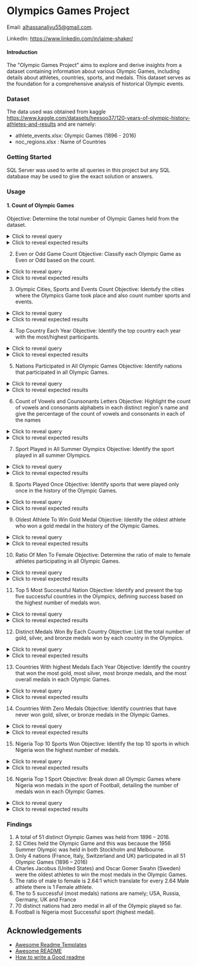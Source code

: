 
# Olympics Games Project

Email: alhassanaliyu55@gmail.com.

LinkedIn: https://www.linkedin.com/in/jaime-shaker/


#### Introduction

The "Olympic Games Project" aims to explore and derive insights from a dataset containing information about various Olympic Games, including details about athletes, countries, sports, and medals. This dataset serves as the foundation for a comprehensive analysis of historical Olympic events.

### Dataset
The data used was obtained from kaggle https://www.kaggle.com/datasets/heesoo37/120-years-of-olympic-history-athletes-and-results  and are namely:
- athlete_events.xlsx: Olympic Games (1896 - 2016)
- noc_regions.xlsx : Name of Countries

### Getting Started
SQL Server was used to write all queries in this project but any SQL database may be used to give the exact solution or answers.

### Usage

#### 1. Count of Olympic Games
Objective: Determine the total number of Olympic Games held from the dataset.

<details>
  <summary>Click to reveal query</summary>

```sql
select count(distinct(Games)) as Olympic_Games
	from athlete_events;
```
</details>

<details>
  <summary>Click to reveal expected results</summary>

  |Olympic_Games|
  |-------------|
  |51           |
</details>



2. Even or Odd Game Count
Objective: Classify each Olympic Game as Even or Odd based on the count.

<details>
  <summary>Click to reveal query</summary>

```sql
select *,
	case 
		when (a.Game_count % 2) = 0 
			then 'Even'
				else 'Odd'
					end As Even_or_Odd
from (select distinct games as Games, count(games) as Game_Count 
	from athlete_events group by Games ) as a
	group by a.Games,a.Game_count;
```
</details>

<details>
  <summary>Click to reveal expected results</summary>

  |Games| Games_Count| Even or Odd|
  |-----|------------|------------|
  |1924 Summer	|5233	|Odd|
|1988 Winter	|2639	|Odd|
|1980 Winter	|1746	|Even|
|1906 Summer	|1733	|Odd
|2006 Winter	|4382	|Even
|1928 Summer	|4992	|Even
|1992 Summer	|12977	|Odd
|1960 Winter	|1116	|Even
|1984 Winter	|2134	|Even
|1968 Summer	|8588	|Even
|1900 Summer	|1936	|Even
|2016 Summer	|13688	|Even
|1932 Winter	|352	|Even
|1908 Summer	|3101	|Odd
|1912 Summer	|4040	|Even
|1936 Summer	|6506	|Even
|1976 Summer	|8641	|Odd
|1992 Winter	|3436	|Even
|1956 Winter	|1307	|Odd
|2008 Summer	|13602	|Even
|1984 Summer	|9454	|Even
|1964 Summer	|7702	|Even
|2014 Winter	|4891	|Odd
|1924 Winter	|460	|Even
|2004 Summer	|13443	|Odd
|2012 Summer	|12920	|Even
|1998 Winter	|3605	|Odd
|1972 Summer	|10304	|Even
|1936 Winter	|895	|Odd
|2000 Summer	|13821	|Odd
|1980 Summer	|7191	|Odd
|1988 Summer	|12037	|Odd
|1960 Summer	|8119	|Odd
|1904 Summer	|1301	|Odd
|2010 Winter	|4402	|Even
|1920 Summer	|4292	|Even
|1948 Winter	|1075	|Odd
|1948 Summer	|6405	|Odd
|1952 Summer	|8270	|Even
|1956 Summer	|5127	|Odd
|1952 Winter	|1088	|Even
|1964 Winter	|1778	|Even
|1996 Summer	|13780	|Even
|1972 Winter	|1655	|Odd
|1896 Summer	|380	|Even
|1994 Winter	|3160	|Even
|1932 Summer	|2969	|Odd
|1976 Winter	|1861	|Odd
|1968 Winter	|1891	|Odd
|2002 Winter	|4109	|Odd
|1928 Winter	|582	|Even|
</details>


3. Olympic Cities, Sports and Events Count
Objective: Identufy the cities where the Olympics Game took place and also count number sports and events.

<details>
  <summary>Click to reveal query</summary>

```sql
select distinct(City), Games, count(distinct sport) as Sport, count(distinct event) as Event 
	from athlete_events group by city, games
		order by Games;
```
</details>

<details>
  <summary>Click to reveal expected results</summary>

  |City| Games|  Sports| Events|
  |-----|--------|-----|----|
 |Athina|	1896 Summer|	9|	43|
|Paris	|1900 Summer	|20	|90|
|St. Louis	|1904 Summer	|18	|95|
|Athina	|1906 Summer	|13	|74|
|London	|1908 Summer	|24|	109|
|Stockholm|	1912 Summer	|17	|107|
|Antwerpen|	1920 Summer	|25	|158|
|Paris	|1924 Summer	|20	|131|
|Chamonix|	1924 Winter	|10	|17|
|Amsterdam|	1928 Summer	|17	|122|
|Sankt Moritz|	1928 Winter	|8	|14|
|Los Angeles|	1932 Summer	|18	|131
|Lake Placid|	1932 Winter	|7	|14|
|Berlin	|1936 Summer	|24|	150|
|Garmisch-Partenkirchen	|1936 Winter|	8|	17|
|London	|1948 Summer	|20	|153|
|Sankt Moritz|	1948 Winter|	9	|22|
|Helsinki	|1952 Summer	|19	|149|
|Oslo	|1952 Winter|	8	|22|
|Stockholm	|1956 Summer	|1	|6|
|Melbourne	|1956 Summer	|18	|145|
|Cortina d'Ampezzo|	1956 Winter|	8|	24|
|Roma	|1960 Summer	|19	|150|
|Squaw Valley|	1960 Winter|	8|	27|
|Tokyo	|1964 Summer	|21	|163|
|Innsbruck	|1964 Winter	|10|	34|
|Mexico City	|1968 Summer	|20	|172|
|Grenoble	|1968 Winter	|10	|35|
|Munich	|1972 Summer	|23	|193|
|Sapporo	|1972 Winter	|10	|35|
|Montreal	|1976 Summer	|23	|198|
|Innsbruck	|1976 Winter	|10|	37|
|Moskva	|1980 Summer	|23	|203|
|Lake Placid	|1980 Winter	|10|	38|
|Los Angeles	|1984 Summer	|25|	221|
|Sarajevo	|1984 Winter	|10	|39|
|Seoul	|1988 Summer	|27|	237|
|Calgary	|1988 Winter	|10	|46|
|Barcelona	|1992 Summer	|29	|257|
|Albertville	|1992 Winter|	12|	57|
|Lillehammer	|1994 Winter|	12|	61|
|Atlanta	|1996 Summer	|31	|271|
|Nagano	|1998 Winter	|14	|68|
|Sydney	|2000 Summer	|34|	300|
|Salt Lake City|	2002 Winter	|15	|78|
|Athina	|2004 Summer	|34	|301|
|Torino	||2006 Winter	|15|	84|
|Beijing	|2008 Summer	|34|	302|
|Vancouver	|2010 Winter	|15|	86|
|London	|2012 Summer	|32	|302|
|Sochi	|2014 Winter	|15	|98|
|Rio de Janeiro	|2016 Summer	|34	|306|

</details>


4. Top Country Each Year
Objective: Identify the top country each year with the most/highest participants.

<details>
  <summary>Click to reveal query</summary>

```sql
With cte as (select distinct concat(first_value(region) over (partition by games order by count(games) desc), ' - ', 
			first_value(games) over (partition by (games) order by count(games))) as Top_Country_Each_Year, Count(games) as Games
		from athlete_events as AE join noc_regions as NR on AE.NOC = NR.NOC
		where games in ('1896 Summer', '1900 Summer', '1904 Summer', '1906 Summer', '1908 Summer', '1912 Summer',
			'1920 Summer', '1924 Summer', '1924 Winter', '1928 Summer', '1928 Winter', '1932 Summer',
			'1932 Winter', '1936 Summer', '1936 Winter', '1948 Summer', '1948 Winter', '1952 Summer',
			'1952 Winter', '1956 Summer', '1956 Winter', '1960 Summer', '1960 Winter', '1964 Summer',
			'1964 Winter', '1968 Summer', '1968 Winter', '1972 Summer', '1972 Winter', '1976 Summer',
			'1976 Winter', '1980 Summer', '1980 Winter', '1984 Summer', '1984 Winter', '1988 Summer',
			'1988 Winter', '1992 Summer', '1992 Winter', '1994 Winter', '1996 Summer', '1998 Winter',
			'2000 Summer', '2002 Winter', '2004 Summer', '2006 Winter', '2008 Summer', '2008 Winter',
			'2010 Winter', '2012 Summer', '2014 Winter', '2016 Summer') 
		group by 
			region, games
		)
select 
		Top_Country_Each_Year, max(games) as Max_Games
from
		cte
	group by Top_Country_Each_Year 
	order by Top_Country_Each_Year ;
```
</details>

<details>
  <summary>Click to reveal expected results</summary>

 |Top_Country_Each_Year| Max_Games|  
  |-----|--------|
  |Australia - 2000 Summer|	788
Belgium - 1920 Summer	|518
China - 2008 Summer	|777
France - 1900 Summer|	1071
France - 1924 Summer|	636
France - 1924 Winter|	68
Germany - 1928 Winter|	51
Germany - 1936 Summer|	581
Germany - 1952 Summer|	458
Germany - 1960 Winter|	110
Germany - 1964 Winter|	144
Germany - 1968 Summer|	778
Germany - 1968 Winter|	222
Germany - 1972 Summer|	1041
Germany - 1972 Winter|	191
Germany - 1976 Summer|	859
Germany - 1976 Winter|	202
Germany - 1980 Winter|	205
Germany - 1984 Winter|	225
Germany - 1988 Summer|	918
Germany - 1988 Winter|	253
Greece - 1896 Summer|	148
Greece - 1906 Summer|	495
Italy - 1956 Winter	|93
Norway - 1952 Winter|	101
Russia - 1980 Summer|	660
Sweden - 1912 Summer|	714
Switzerland - 1948 Winter|	99
UK - 1908 Summer	|972
UK - 1948 Summer	|590
USA - 1904 Summer	|1109
USA - 1928 Summer	|426
USA - 1932 Summer	|743
USA - 1932 Winter	|70
USA - 1936 Winter	|74
USA - 1956 Summer	|443
USA - 1960 Summer	|428
USA - 1964 Summer	|492
USA - 1984 Summer	|693
USA - 1992 Summer	|734
USA - 1992 Winter	|234
USA - 1994 Winter	|237
USA - 1996 Summer	|839
USA - 1998 Winter	|284
USA - 2002 Winter	|313
USA - 2004 Summer	|726
USA - 2006 Winter	|325
USA - 2010 Winter	|341
USA - 2012 Summer	|689
USA - 2014 Winter	|367
USA - 2016 Summer	|719

</details>


5. Nations Participated in All Olympic Games
Objective: Identify nations that participated in all Olympic Games.

<details>
  <summary>Click to reveal query</summary>

```sql
select 
	Region as Nation, count(distinct(games)) as Game_Played
from 
	athlete_events join noc_regions on athlete_events.noc = noc_regions.noc
group by 
	region
having count(distinct(games)) = 51;
```
</details>

<details>
  <summary>Click to reveal expected results</summary>

  |Nation|Game_Played|
  |-------------|---|
  |France	|51
Italy	|51
Switzerland	|51
UK	|51

</details>


6. Count of Vowels and Counsonants Letters
Objective: Highlight the count of vowels and consonants alphabets in each distinct region's name and give the percentage of the count of vowels and consonants in each of the names

<details>
  <summary>Click to reveal query</summary>

```sql
with cte1 as
		(select distinct region, len(region) as reg_len,
		len(replace(replace(replace(replace(replace(region, 'a', ''), 'e', ''), 'i', ''), 'o', ''), 'u', '')) as Consonant_Count
		from noc_regions ),

	cte2 as
		(select region, Consonant_Count,
		reg_len - consonant_Count as Vowel_Count,
		round( 100 * (reg_len - consonant_Count) / reg_len, 2) as vowel_perc, 
		round( 100 * Consonant_Count / reg_len, 2) as Consonant_Perc
		from cte1)
	select 
		Region, concat(vowel_Count, ' (', vowel_perc, '%)') as Vowel_Count_Perc,
		concat(Consonant_Count, ' (', Consonant_Perc, '%)') as Consonant_Count_Perc
	from cte2;
```
</details>

<details>
  <summary>Click to reveal expected results</summary>

  |Region|Vowel_Count_Perc|Consonant_Count_Perc|
  |-------------|--|--|
  |Afghanistan	|4 (36%)|	7 (63%)
Albania	|4 (57%)	|3 (42%)
Algeria	|4 (57%)	|3 (42%)
American Samoa	|7 (50%)	|7 (50%)
Andorra	|3 (42%)	|4 (57%)
Angola	|3 (50%)	|3 (50%)
Antigua	|4 (57%)	|3 (42%)
Argentina|	4 (44%)	|5 (55%)
Armenia	|4 (57%)	|3 (42%)
Aruba	|3 (60%)	|2 (40%)
Australia|	5 (55%)	|4 (44%)
Austria	|4 (57%)	|3 (42%)
Azerbaijan|	5 (50%)	|5 (50%)
Bahamas|	3 (42%)	|4 (57%)
Bahrain	|3 (42%)	|4 (57%)
Bangladesh|	3 (30%)	|7 (70%)
Barbados	|3 (37%)	|5 (62%)
Belarus	|3 (42%)	|4 (57%)
Belgium	|3 (42%)	|4 (57%)
Belize	|3 (50%)	|3 (50%)
Benin	|2 (40%)	|3 (60%)
Bermuda	|3 (42%)	|4 (57%)
Bhutan	|2 (33%)	|4 (66%)
Boliva	|3 (50%)	|3 (50%)
Bosnia and Herzegovina	|9 (40%)|	13 (59%)
Botswana|	3 (37%)	|5 (62%)
Brazil	|2 (33%)	|4 (66%)
Brunei	|3 (50%)	|3 (50%)
Bulgaria	|4 (50%)	|4 (50%)
Burkina Faso	|5 (41%)|	7 (58%)
Burundi	|3 (42%)|	4 (57%)
Cambodia|	4 (50%)|	4 (50%)
Cameroon|	4 (50%)	|4 (50%)
Canada	|3 (50%)	|3 (50%)
Cape Verde	|4 (40%)|	6 (60%)
Cayman Islands	|4 (28%)	|10 (71%)
Central African Republic|	8 (33%)	|16 (66%)
Chad	|1 (25%)	|3 (75%)
Chile	|2 (40%)	|3 (60%)
China	|2 (40%)	|3 (60%)
Colombia|	4 (50%)	|4 (50%)
Comoros	|3 (42%)	|4 (57%)
Cook Islands|	4 (33%)	|8 (66%)
Costa Rica	|4 (40%)	|6 (60%)
Croatia|	4 (57%)	|3 (42%)
Cuba|	2 (50%)	|2 (50%)
Curacao|	4 (57%)	|3 (42%)
Cyprus|	1 (16%)	|5 (83%)
Czech Republic|	4 (28%)	|10 (71%)
Democratic Republic of the Congo|	11 (34%)	|21 (65%)
Denmark	|2 (28%)	|5 (71%)
Djibouti|	4 (50%)	|4 (50%)
Dominica|	4 (50%)|	4 (50%)
Dominican Republic|	7 (38%)|	11 (61%)
Ecuador|	4 (57%)|	3 (42%)
Egypt	|1 (20%)|	4 (80%)
El Salvador|	4 (36%)	|7 (63%)
Equatorial Guinea|	10 (58%)|	7 (41%)
Eritrea |4 (57%)	|3 (42%)
Estonia	|4 (57%)	|3 (42%)
Ethiopia|	5 (62%)|	3 (37%)
Fiji	|2 (50%)	|2 (50%)
Finland	|2 (28%)	|5 (71%)
France	|2 (33%)	|4 (66%)
Gabon	|2 (40%)	|3 (60%)
Gambia	|3 (50%)	|3 (50%)
Georgia	|4 (57%)	|3 (42%)
Germany	|2 (28%)	|5 (71%)
Ghana	|2 (40%)	|3 (60%)
Greece	|3 (50%)	|3 (50%)
Grenada	|3 (42%)	|4 (57%)
Guam	|2 (50%)	|2 (50%)
Guatemala|	5 (55%)|	4 (44%)
Guinea	|4 (66%)	|2 (33%)
Guinea-Bissau	|7 (53%)	|6 (46%)
Guyana	|3 (50%)	|3 (50%)
Haiti	|3 (60%)	|2 (40%)
Honduras|	3 (37%)	|5 (62%)
Hungary	|2 (28%)	|5 (71%)
Iceland	|3 (42%)	|4 (57%)
India	|3 (60%)	|2 (40%)
Individual Olympic Athletes	|10 (37%)|	17 (62%)
Indonesia|	5 (55%)	|4 (44%)
Iran	|2 (50%)	|2 (50%)
Iraq	|2 (50%)	|2 (50%)
Ireland	|3 (42%)	|4 (57%)
Israel	|3 (50%)	|3 (50%)
Italy	|2 (40%)	|3 (60%)
Ivory Coast|	4 (36%)|	7 (63%)
Jamaica	|4 (57%)	|3 (42%)
Japan	|2 (40%)	|3 (60%)
Jordan	|2 (33%)	|4 (66%)
Kazakhstan|	3 (30%)	|7 (70%)
Kenya	|2 (40%)	|3 (60%)
Kiribati|	4 (50%)	|4 (50%)
Kosovo|	3 (50%)	|3 (50%)
Kuwait|	3 (50%)	|3 (50%)
Kyrgyzstan	|1 (10%)	|9 (90%)
Laos	|2 (50%)|	2 (50%)
Latvia	|3 (50%)|	3 (50%)
Lebanon	|3 (42%)|	4 (57%)
Lesotho	|3 (42%)|	4 (57%)
Liberia	|4 (57%)|	3 (42%)
Libya	|2 (40%)|	3 (60%)
Liechtenstein	|5 (38%)	|8 (61%)
Lithuania|	5 (55%)	|4 (44%)
Luxembourg|	4 (40%)	|6 (60%)
Macedonia	|5 (55%)|	4 (44%)
Madagascar	|4 (40%)|	6 (60%)
Malawi	|3 (50%)	|3 (50%)
Malaysia|	4 (50%)	|4 (50%)
Maldives|	3 (37%)	|5 (62%)
Mali	|2 (50%)	|2 (50%)
Malta	|2 (40%)	|3 (60%)
Marshall Islands	|4 (25%)	|12 (75%)
Mauritania|	6 (60%)	|4 (40%)
Mauritius	|5 (55%)	|4 (44%)
Mexico	|3 (50%)	|3 (50%)
Micronesia	|5 (50%)	|5 (50%)
Moldova	|3 (42%)	|4 (57%)
Monaco	|3 (50%)	|3 (50%)
Mongolia	|4 (50%)	|4 (50%)
Montenegro|	4 (40%)	|6 (60%)
Morocco	|3 (42%)	|4 (57%)
Mozambique	|5 (50%)	|5 (50%)
Myanmar	|2 (28%)	|5 (71%)
NA	|1 (50%)	|1 (50%)
Namibia|	4 (57%)	|3 (42%)
Nauru|	3 (60%)	|2 (40%)
Nepal|	2 (40%)|	3 (60%)
Netherlands	|3 (27%)	|8 (72%)
New Zealand	|4 (36%)	|7 (63%)
Nicaragua	|5 (55%)	|4 (44%)
Niger	|2 (40%)	|3 (60%)
Nigeria	|4 (57%)	|3 (42%)
North Korea	|4 (36%)	|7 (63%)
Norway	|2 (33%)	|4 (66%)
Oman	|2 (50%)	|2 (50%)
Pakistan|	3 (37%)	|5 (62%)
Palau	|3 (60%)	|2 (40%)
Palestine	|4 (44%)|	5 (55%)
Panama	|3 (50%)	|3 (50%)
Papua New Guinea	|8 (50%)|	8 (50%)
Paraguay|	4 (50%)|	4 (50%)
Peru|	2 (50%)	|2 (50%)
Philippines	|4 (36%)	|7 (63%)
Poland	|2 (33%)	|4 (66%)
Portugal	|3 (37%)	|5 (62%)
Puerto Rico|	5 (45%)|	6 (54%)
Qatar	|2 (40%)	|3 (60%)
Republic of Congo|	6 (35%)|	11 (64%)
Romania	|4 (57%)|	3 (42%)
Russia	|3 (50%)|	3 (50%)
Rwanda	|2 (33%)|	4 (66%)
Saint Kitts	|3 (27%)	|8 (72%)
Saint Lucia	|5 (45%)	|6 (54%)
Saint Vincent	|4 (30%)|	9 (69%)
Samoa	|3 (60%)|	2 (40%)
San Marino	|4 (40%)	|6 (60%)
Sao Tome and Principe	|8 (38%)|	13 (61%)
Saudi Arabia	|7 (58%)	|5 (41%)
Senegal	|3 (42%)	|4 (57%)
Serbia	|3 (50%)	|3 (50%)
Seychelles	|3 (30%)|	7 (70%)
Sierra Leone	|6 (50%)|	6 (50%)
Singapore|	4 (44%)	|5 (55%)
Slovakia|	4 (50%)	|4 (50%)
Slovenia|	4 (50%)	|4 (50%)
Solomon Islands|	5 (33%)|	10 (66%)
Somalia	|4 (57%)	|3 (42%)
South Africa|	5 (41%)	|7 (58%)
South Korea	|5 (45%)	|6 (54%)
South Sudan	|4 (36%)	|7 (63%)
Spain	|2 (40%)	|3 (60%)
Sri Lanka|	3 (33%)	|6 (66%)
Sudan	|2 (40%)	|3 (60%)
Suriname|	4 (50%)	|4 (50%)
Swaziland|	3 (33%)	|6 (66%)
Sweden	|2 (33%)	|4 (66%)
Switzerland	|3 (27%)|	8 (72%)
Syria	|2 (40%)	|3 (60%)
Taiwan	|3 (50%)	|3 (50%)
Tajikistan	|4 (40%)	|6 (60%)
Tanzania	|4 (50%)	|4 (50%)
Thailand	|3 (37%)	|5 (62%)
Timor-Leste	|4 (36%)	|7 (63%)
Togo	|2 (50%)	|2 (50%)
Tonga	|2 (40%)	|3 (60%)
Trinidad	|3 (37%)	|5 (62%)
Tunisia	|4 (57%)|	3 (42%)
Turkey	|2 (33%)	|4 (66%)
Turkmenistan	|4 (33%)|	8 (66%)
Uganda|	3 (50%)	|3 (50%)
UK|	1 (50%)	|1 (50%)
Ukraine	|4 (57%)|	3 (42%)
United Arab Emirates|	9 (45%)|	11 (55%)
Uruguay|	4 (57%)	|3 (42%)
USA	|2 (66%)|	1 (33%)
Uzbekistan|	4 (40%)	|6 (60%)
Vanuatu|	4 (57%)	|3 (42%)
Venezuela|	5 (55%)|	4 (44%)
Vietnam|	3 (42%)	|4 (57%)
Virgin Islands, British	|6 (26%)	|17 (73%)
Virgin Islands, US| 5 (27%)	|13 (72%)
Yemen	|2 (40%)	|3 (60%)
Zambia	|3 (50%)	|3 (50%)
Zimbabwe	|3 (37%)	|5 (62%)

</details>


7. Sport Played in All Summer Olympics
Objective: Identify the sport played in all summer Olympics.

<details>
  <summary>Click to reveal query</summary>

```sql
select count(distinct(Games)) as Olympic_Games
	from athlete_events;
```
</details>

<details>
  <summary>Click to reveal expected results</summary>

  |Olympic_Games|
  |-------------|
  |51           |
</details>


8. Sports Played Once
Objective: Identify sports that were played only once in the history of the Olympic Games.

<details>
  <summary>Click to reveal query</summary>

```sql
 with cte1 as(
		select distinct (games), sport from athlete_events),
	cte2 as (select Sport, count(1) as No_of_Sports from cte1 group by sport)
select c2.Sport, c1.Games, No_of_Sports
		from cte2 as c2 join cte1 as c1 on c2.Sport = c1.Sport
		where No_of_Sports = 1
		order by Sport;
```
</details>

<details>
  <summary>Click to reveal expected results</summary>

  |Sport| Games| No_of_Sports|
  |-------------|-|-|
  |Aeronautics	|1936 Summer|	1
Basque Pelota	|1900 Summer|	1
Cricket	|1900 Summer	|1
Croquet	|1900 Summer	|1
Jeu De Paume|	1908 Summer	|1
Military Ski Patrol|	1924 Winter|	1
Motorboating	|1908 Summer	|1
Racquets|	1908 Summer	|1
Roque	|1904 Summer	|1
Rugby Sevens|	2016 Summer	|1

</details>


9. Oldest Athlete To Win Gold Medal
Objective: Identify the oldest athlete who won a gold medal in the history of the Olympic Games.

<details>
  <summary>Click to reveal query</summary>

```sql
with cte as (select
	Name, Sex, Age, Team, Games, Medal, rank() over (order by age desc) as Rnk
from 
	athlete_events ae join noc_regions nr on ae.noc = nr.noc
where Medal = 'Gold')
select * from cte where RNK = 1;
```
</details>

<details>
  <summary>Click to reveal expected results</summary>

  |Name	|Sex	|Age	|Team	|Games	|Medal	|Rnk
  |-------------|-|-|-|-|-|-|
  |Charles Jacobus	|M	|64	|United States	|1904 Summer|	Gold	|1
Oscar Gomer Swahn|	M|	64	|Sweden	|1912 Summer	|Gold	|1

</details>


10. Ratio Of Men To Female
Objective: Determine the ratio of male to female athletes participating in all Olympic Games.

<details>
  <summary>Click to reveal query</summary>

```sql
with cte as(
		select sum(case when sex = 'M' then 1 else 0 end) as Male, sum(case when sex = 'F' then 1 else 0 end) as Female
		from athlete_events ),
	cte1 as
		(select cast(male as int) as M, cast(Female as float) as F from cte)
select concat('1:', round(M/F, 2)) as Ratio from cte1;
```
</details>

<details>
  <summary>Click to reveal expected results</summary>

  |Ratio|
  |-------------|
  |1:2.64 |

</details>


11. Top 5 Most Successful Nation
Objective: Identify and present the top five successful countries in the Olympics, defining success based on the highest number of medals won.

<details>
  <summary>Click to reveal query</summary>

```sql
 with cte1 as (select region as Countries, count(1) Medals
		from athlete_events ae inner join noc_regions nr on ae.NOC =nr.NOC
		where not medal like '%NA%'
		group by region),
	cte2 as (select *, rank() over (order by Medals desc) as RNK from cte1)
select cte2.*
		from cte2
		where RNK <= 5;
```
</details>

<details>
  <summary>Click to reveal expected results</summary>

  |Countries|Medals|RNK|
  |-------------|-|-|
  |USA	|5637|	1
Russia	|3947	|2
Germany	|3756	|3
UK	|2068	|4
France	|1777|	5

</details>


12. Distinct Medals Won By Each Country
Objective: List the total number of gold, silver, and bronze medals won by each country in the Olympics.
<details>
  <summary>Click to reveal query</summary>

```sql
select * 
	from (select region as Country, medal 
	from athlete_events ae inner join noc_regions nc on ae.noc = nc.noc
	where medal <> 'NA') as medals_table
pivot (
	count(medal) for medal in (Bronze, Gold, Silver)) as pivot_table
	order by bronze desc, gold desc, silver desc;
```
</details>

<details>
  <summary>Click to reveal expected results</summary>

  |Country	|Bronze|	Gold	|Silver|
  |-------------|-|-|-|
  |USA|	1358|	2638|	1641
Germany|	1260	|1301	|1195
Russia|	1178	|1599	|1170
France|	666	|501	|610
UK	|651|	678	|739
Sweden|	535	|479	|522
Italy	|531|575	|531
Australia|	522	|368|	459
Canada	|451	|463	|438
Finland|	432	|198	|270
Netherlands	|413	|287|	340
Hungary	|371	|432	|332
Japan	|357	|247	|309
Norway	|294	|378	|361
China	|293	|351	|349
Romania	|292	|161	|200
Switzerland	|268	|175|	248
Czech Republic|	259	|123	|262
Poland	|253	|117|	195
Brazil	|191	|109	|175
South Korea|	185	|221|	232
Denmark	|177	|179|	241
Belgium	|173	|98	|197
Serbia	|160	|157|	222
Austria	|156	|108|	186
Bulgaria|	144	|54	|144
Spain	|136	|110	|243
Cuba	|116	|164	|129
Ukraine	|100	|47	|52
Argentina|	91	|91|	92
Greece	|84	|62	|109
New Zealand|	82|	90|	56
Belarus	|71	|24	|44
Mexico	|54	|30	|26
South Africa|	52	|32	|47
Lithuania	|48	|6	|7
Nigeria	|46	|23	|30
Jamaica	|44	|38	|75
India	|40	|138|	19
Croatia	|37	|58	|54
North Korea	|35	|16|	16
Pakistan|	34	|42	|45
Kazakhstan	|32	|20	|25
Kenya	|31	|34	|41
Uruguay	|30	|31	|2
Iran	|29	|18	|21
Turkey	|28	|40	|27
Slovenia	|27	|8|	13
Portugal	|26	|4|	11
Estonia	|25	|13	|12
Azerbaijan|	25	|7	|12
Ethiopia|	22	|22	|9
Trinidad|	22	|7	|8
Ghana	|22	|0	|1
Chile	|20	|3	|9
Georgia	|18	|8	|6
Taiwan	|18	|3	|28
Uzbekistan|	17	|10	|7
Bahamas	|15	|14	|11
Colombia|	14	|5	|9
Mongolia|	14	|2	|10
Slovakia|	13	|15	|19
Indonesia|	13	|11	|17
Ireland	|13	|9	|13
Thailand|	13	|9	|8
Latvia	|13	|3	|19
Egypt	|12	|7	|8
Morocco	|12	|6	|5
Venezuela|	10	|2|	3
Armenia	|9	|2	|5
Algeria	|8	|5|	4
Tunisia	|7	|3|	3
Israel	|7	|1|	1
Philippines	|7|	0	|3
Puerto Rico	|6	|1	|2
Liechtenstein|	5|	2|	2
Haiti	|5	|1	|1
Malaysia	|5	|0|	11
Moldova	|5	|0	|3
Saudi Arabia|	5|	0	|1
Qatar|	4	|0|	1
Individual Olympic Athletes	|3	|1|	1
Dominican Republic	|2	|3	|2
Uganda	|2	|2	|3
Syria	|2	|1	|2
Tajikistan|	2	|1|	1
Costa Rica	|2|	1	|1
Panama	|2	|1|	0
Iceland	|2	|0	|15
Lebanon	|2	|0	|2
Kyrgyzstan|	2|	0|	1
Kuwait	|2	|0	|0
Afghanistan|	2	|0|	0
Cameroon	|1	|20	|1
Zimbabwe	|1	|17	|4
Bahrain|	1	|1	|1
Ivory Coast|	1|	1|	1
United Arab Emirates	|1	|1	|0
Suriname	|1	|1	|0
Mozambique	|1|	1|	0
Niger	|1	|0	|1
Zambia	|1|	0|	1|
Togo	|1|	0|	0|
Macedonia|	1|	0|	0
Monaco	|1|	0|	0|
Mauritius|	1|	0|	0
Guyana	|1|	0|	0|
Iraq	|1|	0|	0|
Barbados|	1|	0|	0
Bermuda	|1|	0|	0
Djibouti|	1	|0|	0
Eritrea	|1|	0	|0
Fiji	|0|	13|	0
Luxembourg	|0	|4	|4
Peru	|0	|1|	14
Vietnam	|0	|1|	3
Grenada	|0	|1|	1
Ecuador	|0	|1|	1
Burundi	|0	|1|	1
Jordan	|0	|1|	0
Kosovo	|0	|1|	0
Nepal	|0	|1	|0
Paraguay	|0|	0|	17
Montenegro|	0|	0|	14
Namibia	|0	|0|	4
Sri Lanka|	0|	0|	2
Tanzania|	0|	0|	2
Tonga	|0|	0|	1|
Virgin Islands, US	|0|	0|	1
Sudan	|0	|0	|1
Senegal	|0	|0	|1
Guatemala|	0|	0|	1
Botswana|	0|	0|	1
Curacao	|0	|0	|1
Cyprus	|0	|0	|1
Gabon	|0	|0|	1

</details>

13. Countries With highest Medals Each Year
Objective: Identify the country that won the most gold, most silver, most bronze medals, and the most overall medals in each Olympic Games.

<details>
  <summary>Click to reveal query</summary>

```sql
with cte1 as
		(select distinct (games) as Game, region as Country,
		sum(case when medal = 'bronze' then 1 else 0 end) as Bronze,
		sum(case when medal = 'gold' then 1 else 0 end) as Gold,
		sum(case when medal = 'silver' then 1 else 0 end) as Silver,
		sum(case when medal <> 'NA' then 1 else 0 end) as Medals
		from athlete_events ae inner join noc_regions nc on ae.noc = nc.noc
		group by  Games, region)
select distinct(Game),
		concat (first_value(country) over (partition by game order by bronze desc), ' - ', first_value(bronze) over (partition by game order by bronze desc)) as Max_Bronze,
		concat(first_value(country) over (partition by game order by gold desc), ' - ', first_value(gold) over (partition by game order by gold desc)) as Max_Gold,
		concat(first_value(country) over (partition by game order by silver desc), ' - ', first_value(silver) over (partition by game order by silver desc)) as Max_Silver, 
		concat(first_value(country) over (partition by game order by Medals desc), ' - ', first_value(Medals) over (partition by game order by Medals desc)) as Max_Medals 
		from cte1
;
```
</details>

<details>
  <summary>Click to reveal expected results</summary>

  |Game	|Max_Bronze	|Max_Gold	|Max_Silver	|Max_Medals|
  |-------------|-|-|-|-|
  |
1896 Summer	|Greece - 20|	Germany - 25|	Greece - 18	|Greece - 48
1900 Summer	|France - 82	|UK - 59	|France - 101	|France - 235
1904 Summer	|USA - 125	|USA - 128|	USA - 141	|USA - 394
1906 Summer	|Greece - 30	|Greece - 24	|Greece - 48	|Greece - 102
1908 Summer	|UK - 90	|UK - 147	|UK - 131	|UK - 368
1912 Summer|	UK - 59	|Sweden - 103	|UK - 64	|Sweden - 190
1920 Summer	|Belgium - 66	|USA - 111	|France - 71	|USA - 194
1924 Summer	|USA - 49	|USA - 97	|France - 51	|USA - 182
1924 Winter|	UK - 11|	UK - 16	|USA - 10|	UK - 31
1928 Summer	|Germany - 41	|USA - 47	|Netherlands - 29	|USA - 88
1928 Winter|	Switzerland - 12	|Canada - 12	|Sweden - 13	|Sweden - 16
1932 Summer|	USA - 61|	USA - 81	|USA - 47	|USA - 189
1932 Winter|	Germany - 14	|Canada - 14|	USA - 21	|USA - 34
1936 Summer	|Germany - 61	|Germany - 93	|Germany - 70	|Germany - 224
1936 Winter	|USA - 14|	UK - 12	|Canada - 13	|Norway - 18
1948 Summer|	USA - 35	|USA - 87|	UK - 42	|USA - 152
1948 Winter	|Switzerland - 19	|Canada - 13|	Czech Republic - 17|	Switzerland - 28
1952 Summer	|Hungary - 32|	USA - 83	|Russia - 62	|USA - 134
1952 Winter	|Sweden - 23	|Canada - 16	|USA - 25	|USA - 30
1956 Summer|	Russia - 55	|Russia - 68	|Russia - 46	|Russia - 169
1956 Winter|	Canada - 18|	Russia - 26|	USA - 19	|Russia - 37
1960 Summer	|Russia - 45	|USA - 81	|Russia - 63	|Russia - 169
1960 Winter|	Russia - 28|	USA - 19	|Canada - 17	|Russia - 42
1964 Summer|	Russia - 51|	USA - 95	|Russia - 63	|Russia - 174
1964 Winter	|Czech Republic - 17	|Russia - 30|	Sweden - 21|	Russia - 47
1968 Summer	|Russia - 64	|USA - 99	|Russia - 63|	Russia - 192
1968 Winter	|Canada - 18	|Russia - 26	|Czech Republic - 19|	Russia - 37
1972 Summer|	Germany - 96	|Russia - 107	|Germany - 83	|Germany - 253
1972 Winter	|Czech Republic - 19|	Russia - 36|	USA - 18	|Russia - 45
1976 Summer	|Russia - 77|	Germany - 123|	Russia - 95	|Russia - 286
1976 Winter	|Germany - 37	|Russia - 38	|Czech Republic - 19	|Germany - 64
1980 Summer	|Russia - 126	|Russia - 187|	Russia - 129	|Russia - 442
1980 Winter	|Sweden - 20	|USA - 24	|Russia - 29	|Russia - 54
1984 Summer|	Germany - 53|	USA - 186	|USA - 116	|USA - 352
1984 Winter	|Sweden - 21	|Russia - 29	|Czech Republic - 24	|Russia - 56
1988 Summer	|Russia - 99|	Russia - 134|	Germany - 91|	Russia - 300
1988 Winter|	Sweden - 23|	Russia - 40|	Germany - 22	|Russia - 66
1992 Summer	|USA - 85	|Russia - 92	|Russia - 61|	USA - 224
1992 Winter|	Czech Republic - 27	|Russia - 35|	Canada - 28|	Russia - 59
1994 Winter	|Finland - 29	|Sweden - 23	|Canada - 29	|Germany - 40
1996 Summer|	Australia - 84|	USA - 159	|China - 70|	USA - 259
1998 Winter|	Finland - 49|	USA - 25	|Russia - 32	|Finland - 58
2000 Summer	|Germany - 64|	USA - 130|	Australia - 69|	USA - 242
2002 Winter	|Russia - 27	|Canada - 52|	USA - 58|	USA - 84
2004 Summer	|Russia - 95	|USA - 117|	Australia - 77	|USA - 263
2006 Winter|	USA - 32	|Sweden - 35|	Finland - 34	|Canada - 69
2008 Summer|	USA - 80	|USA - 127	|USA - 110|	USA - 317
2010 Winter	|Finland - 46	|Canada - 67	|USA - 63	|USA - 97
2012 Summer	|Australia - 59|	USA - 145	|USA - 57	|USA - 248
2014 Winter|	Finland - 24	|Canada - 59	|Sweden - 32|	Canada - 86
2016 Summer	|USA - 71	|USA - 139	|UK - 55	|USA - 264

</details>


14. Countries With Zero Medals
Objective: Identify countries that have never won gold, silver, or bronze medals in the Olympic Games.

<details>
  <summary>Click to reveal query</summary>

```sql
with cte1 as (
		select distinct(region) as Country,
		sum(case when medal = 'bronze' then 1 else 0 end) as Bronze,
		sum(case when medal = 'Gold' then 1 else 0 end) as Gold, 
		sum( case when medal = 'Silver' then 1 else 0 end) as Silver
		from athlete_events ae inner join noc_regions nc on ae.noc = nc.noc
		group by region)
select C1.* 
		from cte1 as c1
		where gold = 0 and silver = 0 and bronze = 0 ;
```
</details>

<details>
  <summary>Click to reveal expected results</summary>

  |Country|	Bronze|	Gold	|Silver|
  |-------------|-|-|-|
  |
Albania	|0	|0	|0
American Samoa	|0|	0|	0
Andorra	|0	|0	|0
Angola	|0	|0	|0
Antigua	|0	|0|	0
Aruba	|0	|0|	0
Bangladesh|	0|	0|	0
Belize	|0	|0|	0
Benin	|0	|0	|0
Bhutan	|0	|0	|0
Boliva	|0	|0	|0
Bosnia and Herzegovina	|0	|0|	0
Brunei	|0	|0	|0
Burkina Faso|	0|	0|	0
Cambodia	|0	|0|	0
Cape Verde	|0	|0|	0
Cayman Islands|	0|	0|	0
Central African Republic|	0	|0	|0
Chad	|0|	0|	0
Comoros	|0	|0|	0|
Cook Islands	|0|	0|	0
Democratic Republic of the Congo|	0|	0|	0
Dominica	|0	|0|	0
El Salvador	|0	|0	|0
Equatorial Guinea|	0|	0|	0
Gambia	|0	|0|	0
Guam	|0	|0|	0
Guinea	|0	|0|	0
Guinea-Bissau|	0|	0|	0
Honduras	|0	|0|	0
Kiribati	|0|	0|	0
Laos	|0	|0|	0
Lesotho	|0	|0|	0
Liberia	|0	|0|	0
Libya	|0	|0|	0
Madagascar|	0|	0|	0
Malawi	|0	|0|	0
Maldives|	0	|0|	0
Mali	|0	|0|	0
Malta	|0	|0	|0
Marshall Islands|	0|	0|	0
Mauritania	|0	|0|	0
Micronesia	|0|	0|	0
Myanmar	|0	|0|	0
NA	|0	|0	|0
Nauru	|0	|0	|0
Nicaragua	|0|	0|	0
Oman	|0	|0|	0
Palau	|0	|0	|0
Palestine	|0	|0|	0
Papua New Guinea|	0	|0|	0
Republic of Congo|	0|	0|	0
Rwanda	|0	|0	|0
Saint Kitts	|0|	0|	0
Saint Lucia	|0	|0	|0
Saint Vincent	|0	|0|	0
Samoa	|0	|0	|0
San Marino|	0|	0	|0
Sao Tome and Principe|	0|	0|	0
Seychelles	|0	|0	|0
Sierra Leone|	0	|0|	0
Solomon Islands	|0	|0|	0
Somalia	|0|	0	|0
South Sudan	|0	|0|	0
Swaziland	|0|	0|	0
Timor-Leste	|0	|0|	0
Turkmenistan	|0	|0|	0
Vanuatu	|0	|0	|0
Virgin Islands, British|	0	|0	|0
Yemen	|0	|0|	0

</details>


15. Nigeria Top 10 Sports Won
Objective: Identify the top 10 sports in which Nigeria won the highest number of medals.

<details>
  <summary>Click to reveal query</summary>

```sql
with cte1 as (
		select Sport, count(medal) as Highest_Medal
		from athlete_events ae inner join noc_regions nc on ae.noc = nc.noc
		where region = 'Nigeria' and Medal <> 'NA'
		group by sport)
select top 10 *
		from cte1
		order by Highest_medal desc;
```
</details>

<details>
  <summary>Click to reveal expected results</summary>

  |Sport	| Highest_Medal|
  |-------------|-|
  |
Football	|50
Athletics	|41
Boxing	|6
Weightlifting|	1
Taekwondo	|1

</details>


16. Nigeria Top 1 Sport
Objective: Break down all Olympic Games where Nigeria won medals in the sport of Football, detailing the number of medals won in each Olympic Games.

<details>
  <summary>Click to reveal query</summary>

```sql
select 
	region as Country, games, sport, count (medal) As Medals
from 
	athlete_events ae inner join noc_regions nc on ae.noc = nc.noc
where 
	region = 'Nigeria' and sport = 'Football' and medal <> 'NA'
group by 
	region, games, sport
order by 
	medals desc;
```
</details>

<details>
  <summary>Click to reveal expected results</summary>

  |Country	|games|	sport|	Medals|
  |-------------|-|-|-|
  |
Nigeria|	2016 Summer	|Football	|18
Nigeria	|1996 Summer	|Football	|16
Nigeria	|2008 Summer	|Football	|16
</details>


### Findings
1.	A total of 51 distinct Olympic Games was held from 1896 – 2016.
2.	52 Cities held the Olympic Game and this was because the 1956 Summer Olympic was held in both Stockholm and Melbourne.
3.	Only 4 nations (France, Italy, Switzerland and UK) participated in all 51 Olympic Games (1896 – 2016)
4.	Charles Jacobus (United States) and Oscar Gomer Swahn (Sweden) were the oldest athletes to win the most medals in the Olympic Games.
5.	The ratio of male to female is 2.64:1 which translate for every 2.64 Male athlete there is 1 Female athlete.
6.	 The to 5 successful (most medals) nations are namely; USA, Russia, Germany, UK and France
7.	70 distinct nations had zero medal in all of the Olympic played so far.
8.	Football is Nigeria most Successful sport (highest medal).

## Acknowledgements

 - [Awesome Readme Templates](https://awesomeopensource.com/project/elangosundar/awesome-README-templates)
 - [Awesome README](https://github.com/matiassingers/awesome-readme)
 - [How to write a Good readme](https://bulldogjob.com/news/449-how-to-write-a-good-readme-for-your-github-project)

